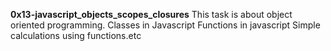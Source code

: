 **0x13-javascript_objects_scopes_closures**
This task is about object oriented programming. Classes in Javascript Functions in javascript Simple calculations using functions.etc
